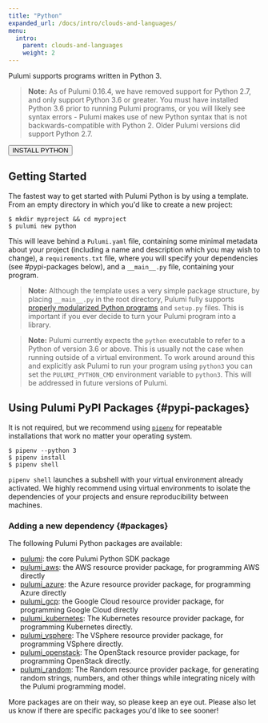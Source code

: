 ```yaml
---
title: "Python"
expanded_url: /docs/intro/clouds-and-languages/
menu:
  intro:
    parent: clouds-and-languages
    weight: 2
---
```


Pulumi supports programs written in Python 3.

> **Note:** As of Pulumi 0.16.4, we have removed support for Python 2.7, and only support Python 3.6 or greater. You must
> have installed Python 3.6 prior to running Pulumi programs, or you will likely see syntax errors - Pulumi makes use of
> new Python syntax that is not backwards-compatible with Python 2. Older Pulumi versions did support Python 2.7.

<a href="https://www.python.org/downloads/" target="_blank"><button class="button primary small">INSTALL PYTHON</button></a>

## Getting Started

The fastest way to get started with Pulumi Python is by using a template.  From an empty directory in which you'd like to create a new project:

```
$ mkdir myproject && cd myproject
$ pulumi new python
```

This will leave behind a `Pulumi.yaml` file, containing some minimal metadata about your project (including a name and description which you may wish to change), a `requirements.txt` file, where you will specify your dependencies (see #pypi-packages below), and a `__main__.py` file, containing your program.

> **Note:** Although the template uses a very simple package structure, by placing `__main__.py` in the root directory, Pulumi fully supports [properly modularized Python programs](http://docs.python-guide.org/en/latest/writing/structure/) and `setup.py` files.  This is important if you ever decide to turn your Pulumi program into a library.

> **Note:** Pulumi currently expects the `python` executable to refer to a Python of version 3.6 or above. This is
> usually not the case when running outside of a virtual environment. To work around around this and explicitly ask
> Pulumi to run your program using `python3` you can set the `PULUMI_PYTHON_CMD` environment variable to `python3`. This
> will be addressed in future versions of Pulumi.

## Using Pulumi PyPI Packages {#pypi-packages}

It is not required, but we recommend using [`pipenv`](https://pipenv.readthedocs.io/en/latest/) for repeatable installations that work no matter your operating system.

```
$ pipenv --python 3
$ pipenv install
$ pipenv shell
```

`pipenv shell` launches a subshell with your virtual environment already activated. We highly recommend using virtual
environments to isolate the dependencies of your projects and ensure reproducibility between machines.

### Adding a new dependency {#packages}

The following Pulumi Python packages are available:

- [pulumi](https://pypi.org/project/pulumi/): the core Pulumi Python SDK package
- [pulumi_aws](https://pypi.org/project/pulumi_aws/): the AWS resource provider package, for programming AWS directly
- [pulumi_azure](https://pypi.org/project/pulumi_azure/): the Azure resource provider package, for programming Azure directly
- [pulumi_gcp](https://pypi.org/project/pulumi_gcp/): the Google Cloud resource provider package, for programming Google Cloud directly
- [pulumi_kubernetes](https://pypi.org/project/pulumi_kubernetes/): The Kubernetes resource provider package, for programming Kubernetes directly.
- [pulumi_vsphere](https://pypi.org/project/pulumi-vsphere/): The VSphere resource provider package, for programming VSphere directly.
- [pulumi_openstack](https://pypi.org/project/pulumi-openstack/): The OpenStack resource provider package, for programming OpenStack directly.
- [pulumi_random](https://pypi.org/project/pulumi-random/): The Random resource provider package, for generating random strings, numbers, and other things while integrating nicely with the Pulumi programming model.

More packages are on their way, so please keep an eye out.  Please also let us know if there are specific packages you'd like to see sooner!
